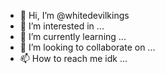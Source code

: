- 👋 Hi, I’m @whitedevilkings
- 👀 I’m interested in ...
- 🌱 I’m currently learning ...
- 💞️ I’m looking to collaborate on ...
- 📫 How to reach me idk ...

<!---
whitedevilkings/whitedevilkings is a ✨ special ✨ repository because its `README.md` (this file) appears on your GitHub profile.
You can click the Preview link to take a look at your changes.
--->
